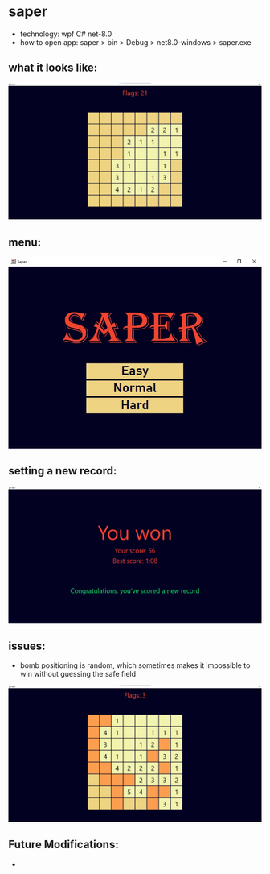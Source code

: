 # saper

- technology: wpf C# net-8.0
- how to open app: saper > bin > Debug > net8.0-windows > saper.exe

## what it looks like:

![Something is wrong](https://github.com/DejwCpp/saper/blob/master/img/first-click.jpg)

## menu:

![Something is wrong](https://github.com/DejwCpp/saper/blob/master/img/menu.jpg)

## setting a new record:

![Something is wrong](https://github.com/DejwCpp/saper/blob/master/img/new-record.PNG)

## issues:

- bomb positioning is random, which sometimes makes it impossible to win without guessing the safe field

![Something is wrong](https://github.com/DejwCpp/saper/blob/master/img/generating-bombs-issue.jpg)

## Future Modifications:

-
